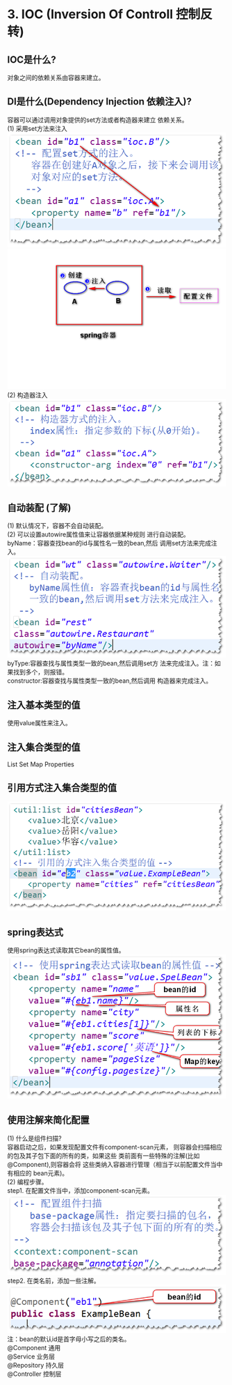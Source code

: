 # 3. IOC (Inversion Of Controll 控制反转)
## IOC是什么? 
对象之间的依赖关系由容器来建立。<br/>
## DI是什么(Dependency Injection 依赖注入)?
容器可以通过调用对象提供的set方法或者构造器来建立
依赖关系。<br/>
(1) 采用set方法来注入 <br/>
![set](set.png)
![set](set2.png)
(2) 构造器注入 <br/>
![set](cons.png)
## 自动装配 (了解)
(1) 默认情况下，容器不会自动装配。<br/>
(2) 可以设置autowire属性值来让容器依据某种规则 
进行自动装配。<br/>
 byName：容器查找bean的id与属性名一致的bean,然后
调用set方法来完成注入。<br/>
![set](byName.png)
<br/>
 byType:容器查找与属性类型一致的bean,然后调用set方
法来完成注入。注：如果找到多个，则报错。<br/>
 constructor:容器查找与属性类型一致的bean,然后调用
构造器来完成注入。<br/>
## 注入基本类型的值
使用value属性来注入。
## 注入集合类型的值
List
Set
Map
Properties
## 引用方式注入集合类型的值
![set](listBean.png)
## spring表达式
使用spring表达式读取其它bean的属性值。<br/>
![set](spel.png)

## 使用注解来简化配置
(1) 什么是组件扫描? <br/>
容器启动之后，如果发现配置文件有component-scan元素，
则容器会扫描相应的包及其子包下面的所有的类，如果这些
类前面有一些特殊的注解(比如@Component),则容器会将
这些类纳入容器进行管理（相当于以前配置文件当中有相应的
bean元素)。<br/>
(2) 编程步骤。<br/>
step1. 在配置文件当中，添加component-scan元素。<br/>
![set](an.png) <br/>
step2. 在类名前，添加一些注解。<br/>
![set](an2.png) <br/>
注：bean的默认id是首字母小写之后的类名。<br/>
@Component 通用 <br/>
@Service  业务层 <br/>
@Repository 持久层 <br/>
@Controller 控制层 <br/>





 

